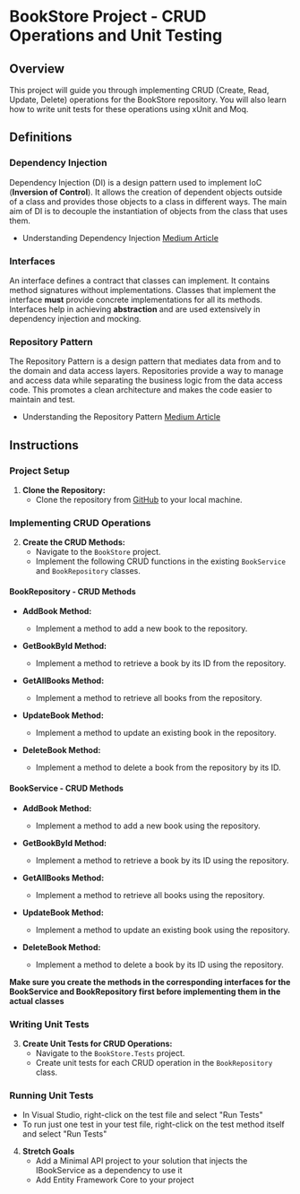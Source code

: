 # BookStore Project - CRUD Operations and Unit Testing

## Overview

This project will guide you through implementing CRUD (Create, Read, Update, Delete) operations for the BookStore repository. You will also learn how to write unit tests for these operations using xUnit and Moq.

## Definitions

### Dependency Injection
Dependency Injection (DI) is a design pattern used to implement IoC (**Inversion of Control**). It allows the creation of dependent objects outside of a class and provides those objects to a class in different ways. The main aim of DI is to decouple the instantiation of objects from the class that uses them.
- Understanding Dependency Injection [Medium Article](https://medium.com/@avinash.dhumal/understanding-dependency-injection-a-practical-guide-with-c-examples-aee44eacee32)

### Interfaces
An interface defines a contract that classes can implement. It contains method signatures without implementations. Classes that implement the interface **must** provide concrete implementations for all its methods. Interfaces help in achieving **abstraction** and are used extensively in dependency injection and mocking.

### Repository Pattern
The Repository Pattern is a design pattern that mediates data from and to the domain and data access layers. Repositories provide a way to manage and access data while separating the business logic from the data access code. This promotes a clean architecture and makes the code easier to maintain and test.
- Understanding the Repository Pattern [Medium Article](https://medium.com/@chandrashekharsingh25/understanding-the-repository-pattern-in-c-net-with-examples-51f02c4074ba)

## Instructions

### Project Setup

1. **Clone the Repository:**
   - Clone the repository from [GitHub](https://github.com/your-repo/BookStore) to your local machine.

### Implementing CRUD Operations

2. **Create the CRUD Methods:**
   - Navigate to the `BookStore` project.
   - Implement the following CRUD functions in the existing `BookService` and `BookRepository` classes.

#### BookRepository - CRUD Methods

- **AddBook Method:**
  - Implement a method to add a new book to the repository.

- **GetBookById Method:**
  - Implement a method to retrieve a book by its ID from the repository.

- **GetAllBooks Method:**
  - Implement a method to retrieve all books from the repository.

- **UpdateBook Method:**
  - Implement a method to update an existing book in the repository.

- **DeleteBook Method:**
  - Implement a method to delete a book from the repository by its ID.

#### BookService - CRUD Methods

- **AddBook Method:**
  - Implement a method to add a new book using the repository.

- **GetBookById Method:**
  - Implement a method to retrieve a book by its ID using the repository.

- **GetAllBooks Method:**
  - Implement a method to retrieve all books using the repository.

- **UpdateBook Method:**
  - Implement a method to update an existing book using the repository.

- **DeleteBook Method:**
  - Implement a method to delete a book by its ID using the repository.

**Make sure you create the methods in the corresponding interfaces for the BookService and BookRepository first before implementing them in the actual classes**

### Writing Unit Tests

3. **Create Unit Tests for CRUD Operations:**
   - Navigate to the `BookStore.Tests` project.
   - Create unit tests for each CRUD operation in the `BookRepository` class.

### Running Unit Tests
- In Visual Studio, right-click on the test file and select "Run Tests"
- To run just one test in your test file, right-click on the test method itself and select "Run Tests"

4. **Stretch Goals**
   - Add a Minimal API project to your solution that injects the IBookService as a dependency to use it
   - Add Entity Framework Core to your project
